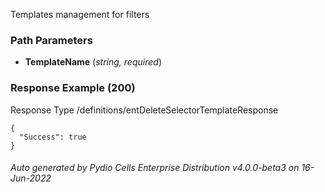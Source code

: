 






 
Templates management for filters  


### Path Parameters

 - **TemplateName** (_string, required_) 




### Response Example (200)
Response Type /definitions/entDeleteSelectorTemplateResponse

```
{
  "Success": true
}
```




###### Auto generated by Pydio Cells Enterprise Distribution v4.0.0-beta3 on 16-Jun-2022
